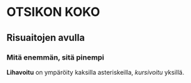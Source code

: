 # OTSIKON KOKO
## Risuaitojen avulla
### Mitä enemmän, sitä pinempi

**Lihavoitu** on ympäröity kaksilla asteriskeilla, *kursivoitu* yksillä.
